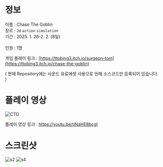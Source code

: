 # 정보
이름 : Chase The Goblin <br>
장르 : `2d` `action` `simulation` <br>
기간 : 2025. 1. 26-2. 2. (8일)  
 <br>
인원 : 1명 

게임 플레이 링크 : [https://ttobing3.itch.io/surgeon-tom](https://ttobing3.itch.io/chase-the-goblin)

( 현재 Repository에는 사운드 유료에셋 사용으로 인해 소스코드만 등록되어 있습니다. )

# 플레이 영상
![CTG](https://github.com/user-attachments/assets/4ea746d4-b06c-4726-bbae-7b2c21f651fc)

플레이 영상 링크 : https://youtu.be/tiNaHE8bcgI

# 스크린샷
![s2](https://github.com/user-attachments/assets/581e6c8d-dcad-4a2a-956c-053edb4ad5f5)
![s4](https://github.com/user-attachments/assets/d641f6fd-ffd9-4c2a-8dba-738f6ea07ef3)
